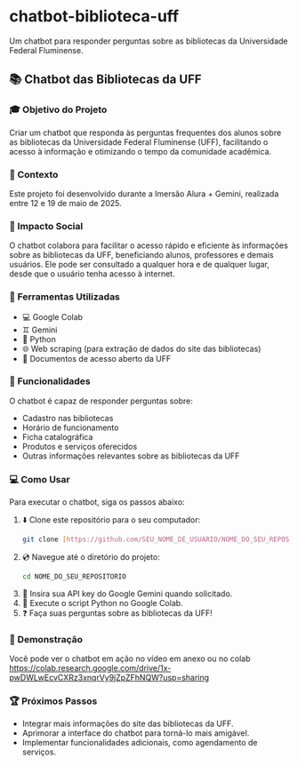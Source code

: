 # chatbot-biblioteca-uff
Um chatbot para responder perguntas sobre as bibliotecas da Universidade Federal Fluminense.
## :books: Chatbot das Bibliotecas da UFF

### 🎓 Objetivo do Projeto

Criar um chatbot que responda às perguntas frequentes dos alunos sobre as bibliotecas da Universidade Federal Fluminense (UFF), facilitando o acesso à informação e otimizando o tempo da comunidade acadêmica.

### :calendar: Contexto

Este projeto foi desenvolvido durante a Imersão Alura + Gemini, realizada entre 12 e 19 de maio de 2025.

### :handshake: Impacto Social

O chatbot colabora para facilitar o acesso rápido e eficiente às informações sobre as bibliotecas da UFF, beneficiando alunos, professores e demais usuários. Ele pode ser consultado a qualquer hora e de qualquer lugar, desde que o usuário tenha acesso à internet.

### :toolbox: Ferramentas Utilizadas

* :computer:   Google Colab
* :gemini:   Gemini
* :snake:   Python
* :globe_with_meridians: Web scraping (para extração de dados do site das bibliotecas)
* :open_file_folder: Documentos de acesso aberto da UFF

### :rocket: Funcionalidades

O chatbot é capaz de responder perguntas sobre:

* Cadastro nas bibliotecas
* Horário de funcionamento
* Ficha catalográfica
* Produtos e serviços oferecidos
* Outras informações relevantes sobre as bibliotecas da UFF

### :computer: Como Usar

Para executar o chatbot, siga os passos abaixo:

1.  :arrow_down: Clone este repositório para o seu computador:
    ```bash
    git clone [https://github.com/SEU_NOME_DE_USUARIO/NOME_DO_SEU_REPOSITORIO.git](https://github.com/SEU_NOME_DE_USUARIO/NOME_DO_SEU_REPOSITORIO.git)
    ```
2.  :cd: Navegue até o diretório do projeto:
    ```bash
    cd NOME_DO_SEU_REPOSITORIO
    ```
3.  :key: Insira sua API key do Google Gemini quando solicitado.
4.  :running: Execute o script Python no Google Colab.
5.  :question: Faça suas perguntas sobre as bibliotecas da UFF!

### :movie_camera: Demonstração

Você pode ver o chatbot em ação no vídeo em anexo ou no colab https://colab.research.google.com/drive/1x-pwDWLwEcvCXRz3xnqrVy9jZpZFhNQW?usp=sharing

### :trophy: Próximos Passos

* Integrar mais informações do site das bibliotecas da UFF.
* Aprimorar a interface do chatbot para torná-lo mais amigável.
* Implementar funcionalidades adicionais, como agendamento de serviços.
